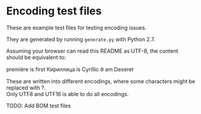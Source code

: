 Encoding test files
===================

These are example test files for testing encoding issues.

They are generated by running `generate.py` with Python 2.7.

Assuming your browser can read this README as UTF-8, the content should be equivalent to:

   première is first
   Кириллица is Cyrillic
   𐐀 am Deseret

These are written into different encodings, where some characters might be replaced with ?.  
Only UTF8 and UTF16 is able to do all encodings.


TODO: Add BOM test files
